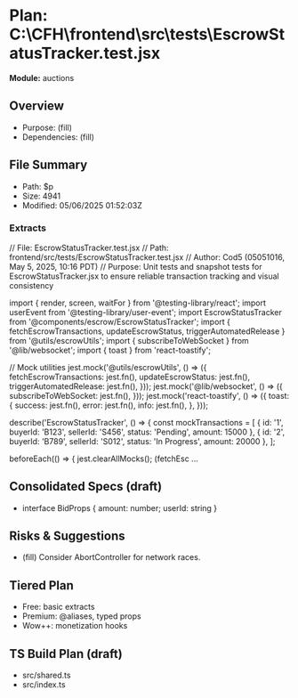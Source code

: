 # Plan: C:\CFH\frontend\src\tests\EscrowStatusTracker.test.jsx
**Module:** auctions

## Overview
- Purpose: (fill)
- Dependencies: (fill)

## File Summary
- Path: $p
- Size: 4941
- Modified: 05/06/2025 01:52:03Z

### Extracts
// File: EscrowStatusTracker.test.jsx
// Path: frontend/src/tests/EscrowStatusTracker.test.jsx
// Author: Cod5 (05051016, May 5, 2025, 10:16 PDT)
// Purpose: Unit tests and snapshot tests for EscrowStatusTracker.jsx to ensure reliable transaction tracking and visual consistency

import { render, screen, waitFor } from '@testing-library/react';
import userEvent from '@testing-library/user-event';
import EscrowStatusTracker from '@components/escrow/EscrowStatusTracker';
import { fetchEscrowTransactions, updateEscrowStatus, triggerAutomatedRelease } from '@utils/escrowUtils';
import { subscribeToWebSocket } from '@lib/websocket';
import { toast } from 'react-toastify';

// Mock utilities
jest.mock('@utils/escrowUtils', () => ({
  fetchEscrowTransactions: jest.fn(),
  updateEscrowStatus: jest.fn(),
  triggerAutomatedRelease: jest.fn(),
}));
jest.mock('@lib/websocket', () => ({
  subscribeToWebSocket: jest.fn(),
}));
jest.mock('react-toastify', () => ({
  toast: {
    success: jest.fn(),
    error: jest.fn(),
    info: jest.fn(),
  },
}));

describe('EscrowStatusTracker', () => {
  const mockTransactions = [
    { id: '1', buyerId: 'B123', sellerId: 'S456', status: 'Pending', amount: 15000 },
    { id: '2', buyerId: 'B789', sellerId: 'S012', status: 'In Progress', amount: 20000 },
  ];

  beforeEach(() => {
    jest.clearAllMocks();
    (fetchEsc
...


## Consolidated Specs (draft)
- interface BidProps { amount: number; userId: string }

## Risks & Suggestions
- (fill) Consider AbortController for network races.

## Tiered Plan
- Free: basic extracts
- Premium: @aliases, typed props
- Wow++: monetization hooks

## TS Build Plan (draft)
- src/shared.ts
- src/index.ts
